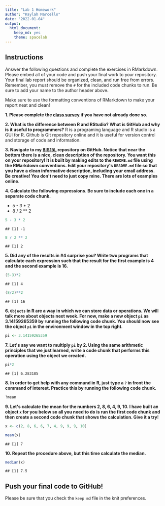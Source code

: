```yaml
---
title: "Lab 1 Homework"
author: "Kaylah Marcello"
date: "2022-01-04"
output:
  html_document:
    keep_md: yes
    theme: spacelab
---
```


## Instructions
Answer the following questions and complete the exercises in RMarkdown. Please embed all of your code and push your final work to your repository. Your final lab report should be organized, clean, and run free from errors. Remember, you must remove the `#` for the included code chunks to run. Be sure to add your name to the author header above.  

Make sure to use the formatting conventions of RMarkdown to make your report neat and clean!  

**1. Please complete the [class survey](https://forms.gle/AHHXd3aobaAdkkFg9) if you have not already done so.**

**2. What is the difference between R and RStudio? What is GitHub and why is it useful to programmers?**  R is a programing language and R studio is a GUI for R. Github is Git repository online and it is useful for version control and storage of code and information.

**3. Navigate to my [BIS15L](https://github.com/jmledford3115/BIS15LW2021_jledford) repository on GitHub. Notice that near the bottom there is a nice, clean description of the repository. You want this on your repository! It is built by making edits to the `README.md` file using the RMarkdown conventions. Edit your repository's `README.md` file so that you have a clean informative description, including your email address. Be creative! You don't need to just copy mine. There are lots of examples online.**  

**4. Calculate the following expressions. Be sure to include each one in a separate code chunk.**  
  + 5 - 3 * 2  
  + 8 / 2 ** 2  
  

```r
5 - 3 * 2
```

```
## [1] -1
```


```r
8 / 2 ** 2
```

```
## [1] 2
```

  
**5. Did any of the results in #4 surprise you? Write two programs that calculate each expression such that the result for the first example is 4 and the second example is 16.**   

```r
(5-3)*2
```

```
## [1] 4
```


```r
(8/2)**2
```

```
## [1] 16
```


**6. `Objects` in R are a way in which we can store data or operations. We will talk more about objects next week. For now, make a new object `pi` as 3.14159265359 by running the following code chunk. You should now see the object `pi` in the environment window in the top right.**  

```r
pi <- 3.14159265359
```

**7. Let's say we want to multiply `pi` by 2. Using the same arithmetic principles that we just learned, write a code chunk that performs this operation using the object we created.**  


```r
pi*2
```

```
## [1] 6.283185
```


**8. In order to get help with any command in R, just type a `?` in front the command of interest. Practice this by running the following code chunk.**  

```r
?mean
```

**9. Let's calculate the mean for the numbers 2, 8, 6, 4, 9, 10. I have built an object `x` for you below so all you need to do is run the first code chunk and then create a second code chunk that shows the calculation. Give it a try!**  

```r
x <- c(2, 8, 6, 6, 7, 4, 9, 9, 9, 10)
```


```r
mean(x)
```

```
## [1] 7
```


**10. Repeat the procedure above, but this time calculate the median.**  


```r
median(x)
```

```
## [1] 7.5
```


## Push your final code to GitHub!
Please be sure that you check the `keep md` file in the knit preferences.  
